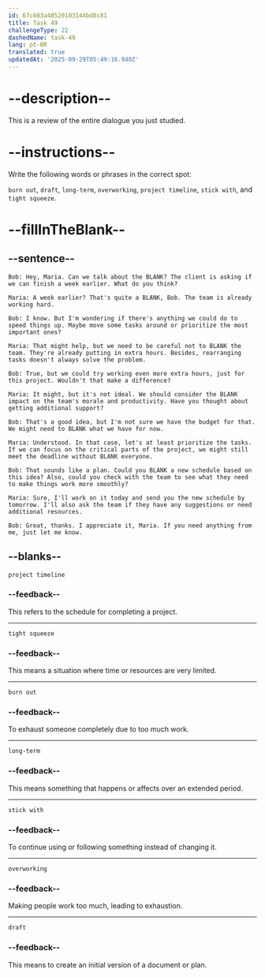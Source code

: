 ```yaml
---
id: 67c603a48520103144bd8c81
title: Task 49
challengeType: 22
dashedName: task-49
lang: pt-BR
translated: true
updatedAt: '2025-09-29T05:49:16.940Z'
---
```


<!-- REVIEW -->

# --description--

This is a review of the entire dialogue you just studied.

# --instructions--

Write the following words or phrases in the correct spot:

`burn out`, `draft`, `long-term`, `overworking`, `project timeline`, `stick with`, and `tight squeeze`.

# --fillInTheBlank--

## --sentence--

`Bob: Hey, Maria. Can we talk about the BLANK? The client is asking if we can finish a week earlier. What do you think?`

`Maria: A week earlier? That's quite a BLANK, Bob. The team is already working hard.`

`Bob: I know. But I'm wondering if there's anything we could do to speed things up. Maybe move some tasks around or prioritize the most important ones?`

`Maria: That might help, but we need to be careful not to BLANK the team. They're already putting in extra hours. Besides, rearranging tasks doesn't always solve the problem.`

`Bob: True, but we could try working even more extra hours, just for this project. Wouldn't that make a difference?`

`Maria: It might, but it's not ideal. We should consider the BLANK impact on the team's morale and productivity. Have you thought about getting additional support?`

`Bob: That's a good idea, but I'm not sure we have the budget for that. We might need to BLANK what we have for now.`

`Maria: Understood. In that case, let's at least prioritize the tasks. If we can focus on the critical parts of the project, we might still meet the deadline without BLANK everyone.`

`Bob: That sounds like a plan. Could you BLANK a new schedule based on this idea? Also, could you check with the team to see what they need to make things work more smoothly?`

`Maria: Sure, I'll work on it today and send you the new schedule by tomorrow. I'll also ask the team if they have any suggestions or need additional resources.`

`Bob: Great, thanks. I appreciate it, Maria. If you need anything from me, just let me know.`

## --blanks--

`project timeline`

### --feedback--

This refers to the schedule for completing a project.

---

`tight squeeze`

### --feedback--

This means a situation where time or resources are very limited.

---

`burn out`

### --feedback--

To exhaust someone completely due to too much work.

---

`long-term`

### --feedback--

This means something that happens or affects over an extended period.

---

`stick with`

### --feedback--

To continue using or following something instead of changing it.

---

`overworking`

### --feedback--

Making people work too much, leading to exhaustion.

---

`draft`

### --feedback--

This means to create an initial version of a document or plan.
